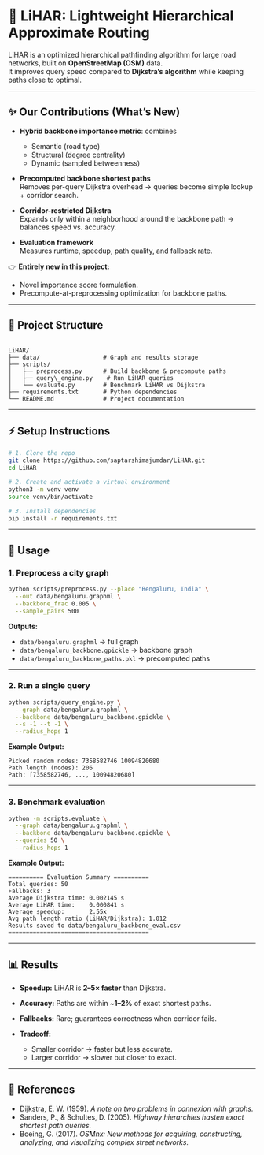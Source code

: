 
# 📌 LiHAR: Lightweight Hierarchical Approximate Routing

LiHAR is an optimized hierarchical pathfinding algorithm for large road networks, built on **OpenStreetMap (OSM)** data.  
It improves query speed compared to **Dijkstra’s algorithm** while keeping paths close to optimal.

---

## ✨ Our Contributions (What’s New)

- **Hybrid backbone importance metric**: combines
  - Semantic (road type)  
  - Structural (degree centrality)  
  - Dynamic (sampled betweenness)

- **Precomputed backbone shortest paths**  
  Removes per-query Dijkstra overhead → queries become simple lookup + corridor search.

- **Corridor-restricted Dijkstra**  
  Expands only within a neighborhood around the backbone path → balances speed vs. accuracy.

- **Evaluation framework**  
  Measures runtime, speedup, path quality, and fallback rate.

👉 **Entirely new in this project:**
- Novel importance score formulation.  
- Precompute-at-preprocessing optimization for backbone paths.

---

## 📂 Project Structure

```

LiHAR/
├── data/                  # Graph and results storage
├── scripts/
│   ├── preprocess.py      # Build backbone & precompute paths
│   ├── query\_engine.py    # Run LiHAR queries
│   └── evaluate.py        # Benchmark LiHAR vs Dijkstra
├── requirements.txt       # Python dependencies
└── README.md              # Project documentation

````

---

## ⚡ Setup Instructions

```bash
# 1. Clone the repo
git clone https://github.com/saptarshimajumdar/LiHAR.git
cd LiHAR

# 2. Create and activate a virtual environment
python3 -m venv venv
source venv/bin/activate

# 3. Install dependencies
pip install -r requirements.txt
````

---

## 🚀 Usage

### 1. Preprocess a city graph

```bash
python scripts/preprocess.py --place "Bengaluru, India" \
  --out data/bengaluru.graphml \
  --backbone_frac 0.005 \
  --sample_pairs 500
```

**Outputs:**

* `data/bengaluru.graphml` → full graph
* `data/bengaluru_backbone.gpickle` → backbone graph
* `data/bengaluru_backbone_paths.pkl` → precomputed paths

---

### 2. Run a single query

```bash
python scripts/query_engine.py \
  --graph data/bengaluru.graphml \
  --backbone data/bengaluru_backbone.gpickle \
  --s -1 --t -1 \
  --radius_hops 1
```

**Example Output:**

```
Picked random nodes: 7358582746 10094820680
Path length (nodes): 206
Path: [7358582746, ..., 10094820680]
```

---

### 3. Benchmark evaluation

```bash
python -m scripts.evaluate \
  --graph data/bengaluru.graphml \
  --backbone data/bengaluru_backbone.gpickle \
  --queries 50 \
  --radius_hops 1
```

**Example Output:**

```
========== Evaluation Summary ==========
Total queries: 50
Fallbacks: 3
Average Dijkstra time: 0.002145 s
Average LiHAR time:    0.000841 s
Average speedup:       2.55x
Avg path length ratio (LiHAR/Dijkstra): 1.012
Results saved to data/bengaluru_backbone_eval.csv
========================================
```

---

## 📊 Results

* **Speedup:** LiHAR is **2–5× faster** than Dijkstra.
* **Accuracy:** Paths are within \~**1–2%** of exact shortest paths.
* **Fallbacks:** Rare; guarantees correctness when corridor fails.
* **Tradeoff:**

  * Smaller corridor → faster but less accurate.
  * Larger corridor → slower but closer to exact.

---

## 📖 References

* Dijkstra, E. W. (1959). *A note on two problems in connexion with graphs.*
* Sanders, P., & Schultes, D. (2005). *Highway hierarchies hasten exact shortest path queries.*
* Boeing, G. (2017). *OSMnx: New methods for acquiring, constructing, analyzing, and visualizing complex street networks.*

